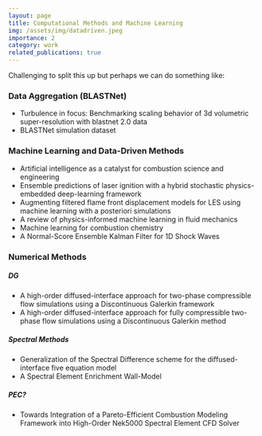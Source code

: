 ```yaml
---
layout: page
title: Computational Methods and Machine Learning
img: /assets/img/datadriven.jpeg
importance: 2
category: work
related_publications: true
---
```


Challenging to split this up but perhaps we can do something like:

### Data Aggregation (BLASTNet)
- Turbulence in focus: Benchmarking scaling behavior of 3d volumetric super-resolution with blastnet 2.0 data
- BLASTNet simulation dataset

### Machine Learning and Data-Driven Methods
- Artificial intelligence as a catalyst for combustion science and engineering
- Ensemble predictions of laser ignition with a hybrid stochastic physics-embedded deep-learning framework
- Augmenting filtered flame front displacement models for LES using machine learning with a posteriori simulations
- A review of physics-informed machine learning in fluid mechanics
- Machine learning for combustion chemistry
- A Normal-Score Ensemble Kalman Filter for 1D Shock Waves

### Numerical Methods
##### DG
- A high-order diffused-interface approach for two-phase compressible flow simulations using a Discontinuous Galerkin framework
- A high-order diffused-interface approach for fully compressible two-phase flow simulations using a Discontinuous Galerkin method

##### Spectral Methods
- Generalization of the Spectral Difference scheme for the diffused-interface five equation model
- A Spectral Element Enrichment Wall-Model

##### PEC?
- Towards Integration of a Pareto-Efficient Combustion Modeling Framework into High-Order Nek5000 Spectral Element CFD Solver